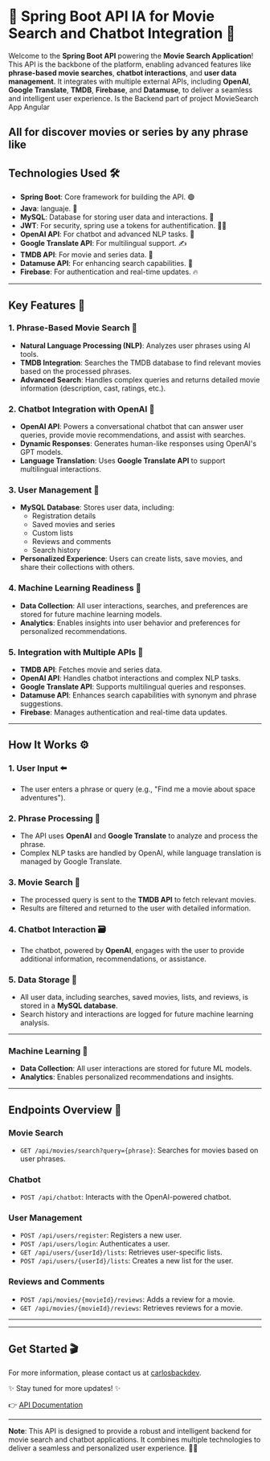 # 🎥 Spring Boot API IA for Movie Search and Chatbot Integration 🧠

Welcome to the **Spring Boot API** powering the **Movie Search Application**! This API is the backbone of the platform, enabling advanced features like **phrase-based movie searches**, **chatbot interactions**, and **user data management**. It integrates with multiple external APIs, including **OpenAI**, **Google Translate**, **TMDB**, **Firebase**, and **Datamuse**, to deliver a seamless and intelligent user experience.
Is the Backend part of project MovieSearch App Angular

All for discover movies or series by any phrase like
---
## Technologies Used 🛠️

- **Spring Boot**: Core framework for building the API. 🟢
- **Java**: languaje. 🔴
- **MySQL**: Database for storing user data and interactions. 🐬
- **JWT**: For security, spring use a tokens for authentification. 🧑‍🦱
- **OpenAI API**: For chatbot and advanced NLP tasks. 🧠
- **Google Translate API**: For multilingual support. ✍️
- **TMDB API**: For movie and series data. 🎥
- **Datamuse API**: For enhancing search capabilities. 📘
- **Firebase**: For authentication and real-time updates. 🔥

---

## Key Features 🌟

### 1. **Phrase-Based Movie Search** 🎥
- **Natural Language Processing (NLP)**: Analyzes user phrases using AI tools.
- **TMDB Integration**: Searches the TMDB database to find relevant movies based on the processed phrases.
- **Advanced Search**: Handles complex queries and returns detailed movie information (description, cast, ratings, etc.).

### 2. **Chatbot Integration with OpenAI** 🤖
- **OpenAI API**: Powers a conversational chatbot that can answer user queries, provide movie recommendations, and assist with searches.
- **Dynamic Responses**: Generates human-like responses using OpenAI's GPT models.
- **Language Translation**: Uses **Google Translate API** to support multilingual interactions.

### 3. **User Management** 👤
- **MySQL Database**: Stores user data, including:
  - Registration details
  - Saved movies and series
  - Custom lists
  - Reviews and comments
  - Search history
- **Personalized Experience**: Users can create lists, save movies, and share their collections with others.

### 4. **Machine Learning Readiness** 🧠
- **Data Collection**: All user interactions, searches, and preferences are stored for future machine learning models.
- **Analytics**: Enables insights into user behavior and preferences for personalized recommendations.

### 5. **Integration with Multiple APIs** 🔗
- **TMDB API**: Fetches movie and series data.
- **OpenAI API**: Handles chatbot interactions and complex NLP tasks.
- **Google Translate API**: Supports multilingual queries and responses.
- **Datamuse API**: Enhances search capabilities with synonym and phrase suggestions.
- **Firebase**: Manages authentication and real-time data updates.

---

## How It Works ⚙️

### 1. **User Input** ⬅️
- The user enters a phrase or query (e.g., "Find me a movie about space adventures").

### 2. **Phrase Processing** 📘
- The API uses **OpenAI** and **Google Translate** to analyze and process the phrase.
- Complex NLP tasks are handled by OpenAI, while language translation is managed by Google Translate.

### 3. **Movie Search** 🎥
- The processed query is sent to the **TMDB API** to fetch relevant movies.
- Results are filtered and returned to the user with detailed information.
 
### 4. **Chatbot Interaction** 🗃️
- The chatbot, powered by **OpenAI**, engages with the user to provide additional information, recommendations, or assistance.

### 5. **Data Storage** 🐬
- All user data, including searches, saved movies, lists, and reviews, is stored in a **MySQL database**.
- Search history and interactions are logged for future machine learning analysis.

---


### Machine Learning 🧠
- **Data Collection**: All user interactions are stored for future ML models.
- **Analytics**: Enables personalized recommendations and insights.

---

## Endpoints Overview 📡

### Movie Search
- `GET /api/movies/search?query={phrase}`: Searches for movies based on user phrases.

### Chatbot
- `POST /api/chatbot`: Interacts with the OpenAI-powered chatbot.

### User Management
- `POST /api/users/register`: Registers a new user.
- `POST /api/users/login`: Authenticates a user.
- `GET /api/users/{userId}/lists`: Retrieves user-specific lists.
- `POST /api/users/{userId}/lists`: Creates a new list for the user.

### Reviews and Comments
- `POST /api/movies/{movieId}/reviews`: Adds a review for a movie.
- `GET /api/movies/{movieId}/reviews`: Retrieves reviews for a movie.

---

---

## Get Started 🎬
For more information, please contact us at [carlosbackdev](https://carlosbackdev.com).

✨ Stay tuned for more updates! ✨


👉 [API Documentation](#)

---

**Note**: This API is designed to provide a robust and intelligent backend for movie search and chatbot applications. It combines multiple technologies to deliver a seamless and personalized user experience. 🎥🤖
